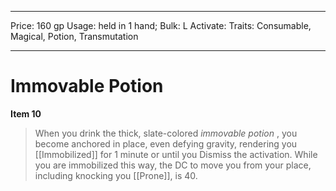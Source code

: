 
---
Price: 160 gp
Usage: held in 1 hand;
Bulk: L
Activate: 
Traits: Consumable, Magical, Potion, Transmutation

---

# Immovable Potion

**Item 10**

> When you drink the thick, slate-colored *immovable potion* , you become anchored in place, even defying gravity, rendering you [[Immobilized]] for 1 minute or until you Dismiss the activation. While you are immobilized this way, the DC to move you from your place, including knocking you [[Prone]], is 40.
